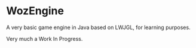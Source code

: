 WozEngine
=========

A very basic game engine in Java based on LWJGL, for learning purposes.

Very much a Work In Progress.
